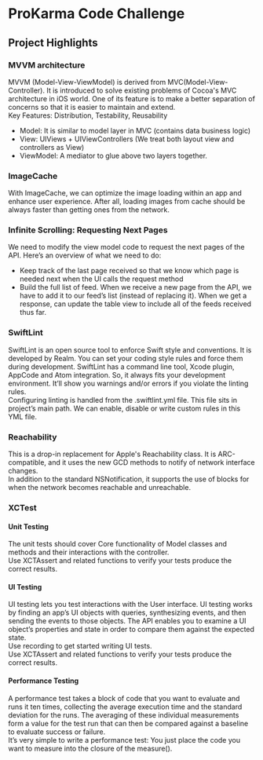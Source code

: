 # ProKarma Code Challenge

## Project Highlights

### MVVM architecture   
MVVM (Model-View-ViewModel) is derived from MVC(Model-View-Controller). It is introduced to solve existing problems of Cocoa's MVC architecture in iOS world. One of its feature is to make a better separation of concerns so that it is easier to maintain and extend.   
Key Features: Distribution, Testability, Reusability
* Model: It is similar to model layer in MVC (contains data business logic)
* View: UIViews + UIViewControllers (We treat both layout view and controllers as View)
* ViewModel: A mediator to glue above two layers together.

### ImageCache  
With ImageCache, we can optimize the image loading within an app and enhance user experience. After all, loading images from cache should be always faster than getting ones from the network.

### Infinite Scrolling: Requesting Next Pages  
We need to modify the view model code to request the next pages of the API. Here’s an overview of what we need to do:
* Keep track of the last page received so that we know which page is needed next when the UI calls the request method
* Build the full list of feed. When we receive a new page from the API, we have to add it to our feed’s list (instead of replacing it). When we get a response, can update the table view to include all of the feeds received thus far.

### SwiftLint
SwiftLint is an open source tool to enforce Swift style and conventions. It is developed by Realm. You can set your coding style rules and force them during development. SwiftLint has a command line tool, Xcode plugin, AppCode and Atom integration. So, it always fits your development environment. It’ll show you warnings and/or errors if you violate the linting rules.    
Configuring linting is handled from the .swiftlint.yml file. This file sits in project’s main path. We can enable, disable or write custom rules in this YML file.

### Reachability
This is a drop-in replacement for Apple's Reachability class. It is ARC-compatible, and it uses the new GCD methods to notify of network interface changes.   
In addition to the standard NSNotification, it supports the use of blocks for when the network becomes reachable and unreachable.

### XCTest
#### Unit Testing
The unit tests should cover Core functionality of Model classes and methods and their interactions with the controller.    
Use XCTAssert and related functions to verify your tests produce the correct results.

#### UI Testing
UI testing lets you test interactions with the User interface. UI testing works by finding an app’s UI objects with queries, synthesizing events, and then sending the events to those objects. The API enables you to examine a UI object’s properties and state in order to compare them against the expected state.   
Use recording to get started writing UI tests.   
Use XCTAssert and related functions to verify your tests produce the correct results.

#### Performance Testing
A performance test takes a block of code that you want to evaluate and runs it ten times, collecting the average execution time and the standard deviation for the runs. The averaging of these individual measurements form a value for the test run that can then be compared against a baseline to evaluate success or failure.   
It’s very simple to write a performance test: You just place the code you want to measure into the closure of the measure().
